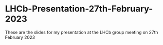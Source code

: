 # LHCb-Presentation-27th-February-2023
These are the slides for my presentation at the LHCb group meeting on 27th February 2023
